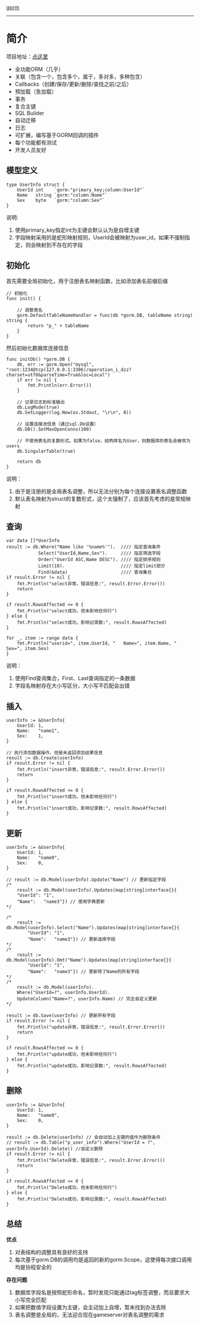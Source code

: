 [gorm](https://jasperxu.github.io/gorm-zh/)

----------------------------------------------------------
# 简介
项目地址：[点这里](https://github.com/jinzhu/gorm)

* 全功能ORM（几乎）
* 关联（包含一个，包含多个，属于，多对多，多种包含）
* Callbacks（创建/保存/更新/删除/查找之前/之后）
* 预加载（急加载）
* 事务
* 复合主键
* SQL Builder
* 自动迁移
* 日志
* 可扩展，编写基于GORM回调的插件
* 每个功能都有测试
* 开发人员友好

## 模型定义
	type UserInfo struct {
		UserId int    `gorm:"primary_key;column:UserId"`
		Name   string `gorm:"column:Name"`
		Sex    byte   `gorm:"column:Sex"`
	}

说明:

1. 使用primary_key指定int为主键会默认认为是自增主键
2. 字段映射采用的是蛇形映射规则，UserId会被映射为user_id，如果不强制指定，则会映射到不存在的字段

## 初始化

首先需要全局初始化，用于注册表名映射函数，比如添加表名前缀后缀

	// 初始化
	func init() {
	
		// 调整表名
		gorm.DefaultTableNameHandler = func(db *gorm.DB, tableName string) string {
			return "p_" + tableName
		}
	}

然后初始化数据库连接信息

	func initDb() *gorm.DB {
		db, err := gorm.Open("mysql", "root:1234@tcp(127.0.0.1:3306)/operation_i_dzz?charset=utf8&parseTime=True&loc=Local")
		if err != nil {
			fmt.Println(err.Error())
		}
	
		// 记录日志到标准输出
		db.LogMode(true)
		db.SetLogger(log.New(os.Stdout, "\r\n", 0))
	
		// 设置连接池信息（通过sql.Db设置）
		db.DB().SetMaxOpenConns(100)
	
		// 不使用表名的复数形式。如果为false，结构体名为User，则数据库的表名会被改为users
		db.SingularTable(true)
	
		return db
	}

说明：

1. 由于是注册的是全局表名调整，所以无法分别为每个连接设置表名调整函数
2. 默认表名映射为struct的复数形式，这个太强制了，应该首先考虑的是常规映射

## 查询

	var data []*UserInfo
	result := db.Where("Name like '%name%'").  //// 指定查询条件
				Select("UserId,Name,Sex").     //// 指定筛选字段
				Order("UserId ASC,Name DESC"). //// 指定排序规则
				Limit(10).                     //// 指定limit部分
				Find(&data)                    //// 查询集合
	if result.Error != nil {
		fmt.Println("select异常，错误信息:", result.Error.Error())
		return
	}

	if result.RowsAffected <= 0 {
		fmt.Println("select成功，但未影响任何行")
	} else {
		fmt.Println("select成功，影响记录数:", result.RowsAffected)
	}

	for _, item := range data {
		fmt.Println("userid=", item.UserId, "	Name=", item.Name, "	Sex=", item.Sex)
	}

说明：

1. 使用Find查询集合，First、Last查询指定的一条数据
2. 字段名映射存在大小写区分，大小写不匹配会出错

## 插入
	userInfo := &UserInfo{
		UserId: 1,
		Name:   "name1",
		Sex:    1,
	}

	// 执行添加数据操作，但是未返回添加结果信息
	result := db.Create(userInfo)
	if result.Error != nil {
		fmt.Println("insert异常，错误信息:", result.Error.Error())
		return
	}

	if result.RowsAffected <= 0 {
		fmt.Println("insert成功，但未影响任何行")
	} else {
		fmt.Println("insert成功，影响记录数:", result.RowsAffected)
	}

## 更新
	userInfo := &UserInfo{
		UserId: 1,
		Name:   "name0",
		Sex:    0,
	}

	// result := db.Model(userInfo).Update("Name") // 更新指定字段
	/*
		result := db.Model(userInfo).Updates(map[string]interface{}{
		"UserId": "1",
		"Name":   "name3"}) // 使用字典更新
	*/

	/*
		result := db.Model(userInfo).Select("Name").Updates(map[string]interface{}{
			"UserId": "1",
			"Name":   "name3"}) // 更新选择字段
	*/
	/*
		result := db.Model(userInfo).Omt("Name").Updates(map[string]interface{}{
			"UserId": "1",
			"Name":   "name3"}) // 更新除了Name的所有字段
	*/
	/*
		result := db.Model(userInfo).
		Where("UserId=?", userInfo.UserId).
		UpdateColumn("Name=?", userInfo.Name) // 完全自定义更新
	*/

	result := db.Save(userInfo) // 更新所有字段
	if result.Error != nil {
		fmt.Println("update异常，错误信息:", result.Error.Error())
		return
	}

	if result.RowsAffected <= 0 {
		fmt.Println("update成功，但未影响任何行")
	} else {
		fmt.Println("update成功，影响记录数:", result.RowsAffected)
	}

## 删除
	userInfo := &UserInfo{
		UserId: 1,
		Name:   "name0",
		Sex:    0,
	}

	result := db.Delete(userInfo) // 会自动加上主键的值作为删除条件
	// result := db.Table("p_user_info").Where("UserId = ?", userInfo.UserId).Delete() //自定义删除
	if result.Error != nil {
		fmt.Println("Delete异常，错误信息:", result.Error.Error())
		return
	}

	if result.RowsAffected <= 0 {
		fmt.Println("Delete成功，但未影响任何行")
	} else {
		fmt.Println("Delete成功，影响记录数:", result.RowsAffected)
	}

## 总结
**优点**

1. 对表结构的调整具有良好的支持
2. 每次基于gorm.DB的调用均是返回的新的gorm.Scope，这使得每次接口调用均是协程安全的

**存在问题**

1. 数据库字段名是按照蛇形命名，暂时发现只能通过tag标签调整，而且要求大小写完全匹配
2. 如果把数值字段设置为主键，会主动加上自增，暂未找到办法去除
3. 表名调整是全局的，无法迎合现在gameserver对表名调整的需求